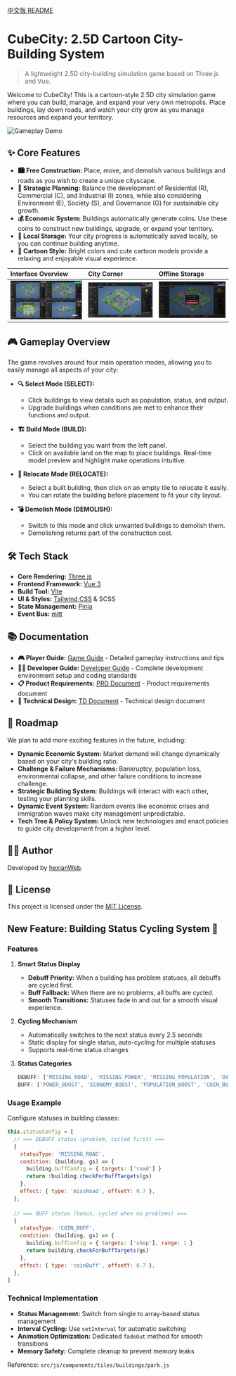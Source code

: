 [中文版 README](./README.md)

# CubeCity: 2.5D Cartoon City-Building System

> A lightweight 2.5D city-building simulation game based on Three.js and Vue.

Welcome to CubeCity! This is a cartoon-style 2.5D city simulation game where you can build, manage, and expand your very own metropolis. Place buildings, lay down roads, and watch your city grow as you manage resources and expand your territory.

![Gameplay Demo](README/游玩时动图.gif)

## ✨ Core Features

*   **🏙️ Free Construction:** Place, move, and demolish various buildings and roads as you wish to create a unique cityscape.
*   **🧩 Strategic Planning:** Balance the development of Residential (R), Commercial (C), and Industrial (I) zones, while also considering Environment (E), Society (S), and Governance (G) for sustainable city growth.
*   **💰 Economic System:** Buildings automatically generate coins. Use these coins to construct new buildings, upgrade, or expand your territory.
*   **💾 Local Storage:** Your city progress is automatically saved locally, so you can continue building anytime.
*   **🎨 Cartoon Style:** Bright colors and cute cartoon models provide a relaxing and enjoyable visual experience.

| Interface Overview                             | City Corner                                   | Offline Storage                               |
| :--------------------------------------------- | :--------------------------------------------- | :------------------------------------------- |
| ![Interface Overview](README/界面总览.png) | ![A corner of the city](README/随意把玩城市.png) | ![Offline Storage](README/离线存储.png) |

## 🎮 Gameplay Overview

The game revolves around four main operation modes, allowing you to easily manage all aspects of your city:

*   **🔍 Select Mode (SELECT):**
    *   Click buildings to view details such as population, status, and output.
    *   Upgrade buildings when conditions are met to enhance their functions and output.

*   **🏗️ Build Mode (BUILD):**
    *   Select the building you want from the left panel.
    *   Click on available land on the map to place buildings. Real-time model preview and highlight make operations intuitive.

*   **🚚 Relocate Mode (RELOCATE):**
    *   Select a built building, then click on an empty tile to relocate it easily.
    *   You can rotate the building before placement to fit your city layout.

*   **💣 Demolish Mode (DEMOLISH):**
    *   Switch to this mode and click unwanted buildings to demolish them.
    *   Demolishing returns part of the construction cost.

## 🛠️ Tech Stack

*   **Core Rendering:** [Three.js](https://threejs.org/)
*   **Frontend Framework:** [Vue 3](https://vuejs.org/)
*   **Build Tool:** [Vite](https://vitejs.dev/)
*   **UI & Styles:** [Tailwind CSS](https://tailwindcss.com/) & SCSS
*   **State Management:** [Pinia](https://pinia.vuejs.org/)
*   **Event Bus:** [mitt](https://github.com/developit/mitt)

## 📚 Documentation

*   **🎮 Player Guide:** [Game Guide](./docs/Guia-de-Juego.md) - Detailed gameplay instructions and tips
*   **👨‍💻 Developer Guide:** [Developer Guide](./docs/Guia-de-Desarrollo.md) - Complete development environment setup and coding standards
*   **📋 Product Requirements:** [PRD Document](./docs/PRD-ES.md) - Product requirements document
*   **🔧 Technical Design:** [TD Document](./docs/TD-ES.md) - Technical design document

## 🚀 Roadmap

We plan to add more exciting features in the future, including:

*   **Dynamic Economic System:** Market demand will change dynamically based on your city's building ratio.
*   **Challenge & Failure Mechanisms:** Bankruptcy, population loss, environmental collapse, and other failure conditions to increase challenge.
*   **Strategic Building System:** Buildings will interact with each other, testing your planning skills.
*   **Dynamic Event System:** Random events like economic crises and immigration waves make city management unpredictable.
*   **Tech Tree & Policy System:** Unlock new technologies and enact policies to guide city development from a higher level.

## 🧑‍💻 Author

Developed by [hexianWeb](https://github.com/hexianWeb).

## 📄 License

This project is licensed under the [MIT License](LICENSE).

## New Feature: Building Status Cycling System 🔄

### Features

1. **Smart Status Display**
   - **Debuff Priority:** When a building has problem statuses, all debuffs are cycled first.
   - **Buff Fallback:** When there are no problems, all buffs are cycled.
   - **Smooth Transitions:** Statuses fade in and out for a smooth visual experience.

2. **Cycling Mechanism**
   - Automatically switches to the next status every 2.5 seconds
   - Static display for single status, auto-cycling for multiple statuses
   - Supports real-time status changes

3. **Status Categories**
   ```javascript
   DEBUFF: ['MISSING_ROAD', 'MISSING_POWER', 'MISSING_POPULATION', 'OVER_POPULATION', 'MISSING_POLLUTION']
   BUFF: ['POWER_BOOST', 'ECONOMY_BOOST', 'POPULATION_BOOST', 'COIN_BUFF', 'HUMAN_BUFF', 'UPGRADE']
   ```

### Usage Example

Configure statuses in building classes:

```javascript
this.statusConfig = [
  // === DEBUFF status (problem, cycled first) ===
  {
    statusType: 'MISSING_ROAD',
    condition: (building, gs) => {
      building.buffConfig = { targets: ['road'] }
      return !building.checkForBuffTargets(gs)
    },
    effect: { type: 'missRoad', offsetY: 0.7 },
  },

  // === BUFF status (bonus, cycled when no problems) ===
  {
    statusType: 'COIN_BUFF',
    condition: (building, gs) => {
      building.buffConfig = { targets: ['shop'], range: 1 }
      return building.checkForBuffTargets(gs)
    },
    effect: { type: 'coinBuff', offsetY: 0.7 },
  },
]
```

### Technical Implementation

- **Status Management:** Switch from single to array-based status management
- **Interval Cycling:** Use `setInterval` for automatic switching
- **Animation Optimization:** Dedicated `fadeOut` method for smooth transitions
- **Memory Safety:** Complete cleanup to prevent memory leaks

Reference: `src/js/components/tiles/buildings/park.js`

